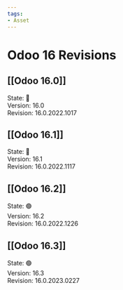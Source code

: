 ```yaml
---
tags:
- Asset
---
```

# Odoo 16 Revisions

## [[Odoo 16.0]]

State: 🔴\
Version: 16.0\
Revision: 16.0.2022.1017

## [[Odoo 16.1]]

State: 🔴\
Version: 16.1\
Revision: 16.0.2022.1117

## [[Odoo 16.2]]

State: 🟢\
Version: 16.2\
Revision: 16.0.2022.1226

## [[Odoo 16.3]]

State: 🟢\
Version: 16.3\
Revision: 16.0.2023.0227

